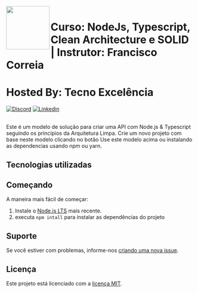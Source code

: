  <img align="left" width="116" height="116" src="https://raw.githubusercontent.com/jasontaylordev/CleanArchitecture/main/.github/icon.png" />
 
 # Curso: NodeJs, Typescript, Clean Architecture e SOLID | Instrutor: Francisco Correia
 # Hosted By:  Tecno Excelência

[![Discord](https://img.shields.io/discord/1015949143040069662?label=Discord)](https://discord.gg/k78CFnjh)
[![Linkedin](https://img.shields.io/badge/LinkedIn-0077B5?style=for-the-badge&logo=linkedin&logoColor=white)](https://www.linkedin.com/in/francisco-correia-2393411a4/?label=Linkedin)


<br/>
Este é um modelo de solução para criar uma API com Node.js & Typescript seguindo os princípios da Arquitetura Limpa. Crie um novo projeto com base neste modelo clicando no botão Use este modelo acima ou instalando as dependencias usando npm ou yarn.

## Tecnologias utilizadas


## Começando
A maneira mais fácil de começar:

1. Instale o [Node.js LTS](https://nodejs.org/pt-br/) mais recente.
2. executa `npm intall` para instalar as dependências do projeto


## Suporte
Se você estiver com problemas, informe-nos [criando uma nova issue](https://github.com/FranciscoCorreia28/curso-node-template/issues/new/choose).

## Licença

Este projeto está licenciado com a [licença MIT](LICENSE).
